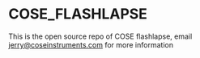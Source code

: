 # COSE_FLASHLAPSE


This is the open source repo of COSE flashlapse, email jerry@coseinstruments.com for more information